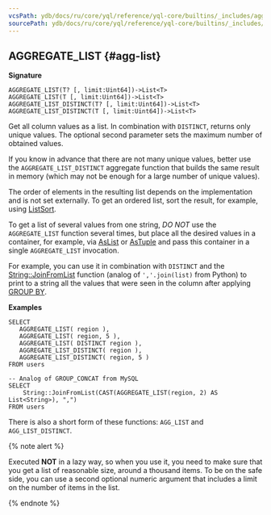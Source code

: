 ```yaml
---
vcsPath: ydb/docs/ru/core/yql/reference/yql-core/builtins/_includes/aggregation/agg_list.md
sourcePath: ydb/docs/ru/core/yql/reference/yql-core/builtins/_includes/aggregation/agg_list.md
---
```

## AGGREGATE_LIST {#agg-list}

**Signature**
```
AGGREGATE_LIST(T? [, limit:Uint64])->List<T>
AGGREGATE_LIST(T [, limit:Uint64])->List<T>
AGGREGATE_LIST_DISTINCT(T? [, limit:Uint64])->List<T>
AGGREGATE_LIST_DISTINCT(T [, limit:Uint64])->List<T>
```

Get all column values as a list. In combination with `DISTINCT`, returns only unique values. The optional second parameter sets the maximum number of obtained values.

If you know in advance that there are not many unique values, better use the `AGGREGATE_LIST_DISTINCT` aggregate function that builds the same result in memory (which may not be enough for a large number of unique values).

The order of elements in the resulting list depends on the implementation and is not set externally. To get an ordered list, sort the result, for example, using [ListSort](../../list.md#listsort).

To get a list of several values from one string, *DO NOT* use the `AGGREGATE_LIST` function  several times, but place all the desired values in a container, for example, via [AsList](../../basic.md#aslist) or [AsTuple](../../basic.md#astuple) and pass this container in a single `AGGREGATE_LIST` invocation.

For example, you can use it in combination with `DISTINCT` and the [String::JoinFromList](../../../udf/list/string.md) function (analog of `','.join(list)` from Python) to print to a string all the values that were seen in the column after applying [GROUP BY](../../../syntax/group_by.md).

**Examples**

```yql
SELECT  
   AGGREGATE_LIST( region ),
   AGGREGATE_LIST( region, 5 ),
   AGGREGATE_LIST( DISTINCT region ),
   AGGREGATE_LIST_DISTINCT( region ),
   AGGREGATE_LIST_DISTINCT( region, 5 )
FROM users
```

```yql
-- Analog of GROUP_CONCAT from MySQL
SELECT
    String::JoinFromList(CAST(AGGREGATE_LIST(region, 2) AS List<String>), ",")
FROM users
```
There is also a short form of these functions: `AGG_LIST` and `AGG_LIST_DISTINCT`.

{% note alert %}

Executed **NOT** in a lazy way, so when you use it, you need to make sure that you get a list of reasonable size, around a thousand items. To be on the safe side, you can use a second optional numeric argument that includes a limit on the number of items in the list.

{% endnote %}